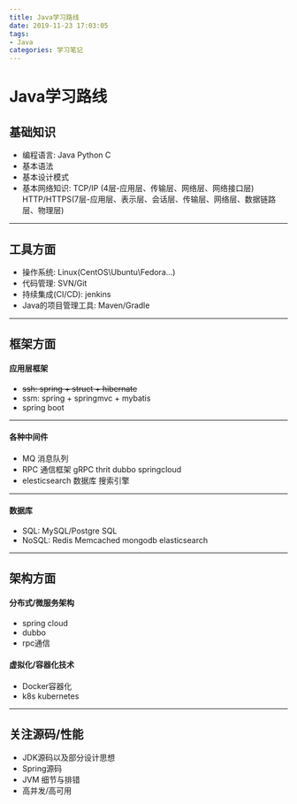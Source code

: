 ```yaml
---
title: Java学习路线
date: 2019-11-23 17:03:05
tags:
- Java
categories: 学习笔记
---
```


# Java学习路线


## 基础知识

- 编程语言: Java Python C
- 基本语法
- 基本设计模式
- 基本网络知识: TCP/IP (4层-应用层、传输层、网络层、网络接口层)  
  HTTP/HTTPS(7层-应用层、表示层、会话层、传输层、网络层、数据链路层、物理层)   

---

<!--more-->

## 工具方面

- 操作系统: Linux(CentOS\Ubuntu\Fedora...)
- 代码管理: SVN/Git
- 持续集成(CI/CD): jenkins
- Java的项目管理工具: Maven/Gradle

---

## 框架方面

#### 应用层框架

- ~~ssh: spring + struct + hibernate~~
- ssm: spring + springmvc + mybatis
- spring boot

---

#### 各种中间件

- MQ 消息队列
- RPC 通信框架 gRPC thrit dubbo springcloud
- elesticsearch 数据库 搜索引擎

---

#### 数据库

- SQL: MySQL/Postgre SQL
- NoSQL: Redis Memcached mongodb elasticsearch

---

## 架构方面

#### 分布式/微服务架构

- spring cloud
- dubbo
- rpc通信

#### 虚拟化/容器化技术

- Docker容器化
- k8s kubernetes

---

## 关注源码/性能

- JDK源码以及部分设计思想
- Spring源码
- JVM 细节与排错
- 高并发/高可用

